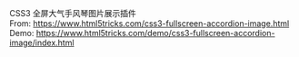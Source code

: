 CSS3 全屏大气手风琴图片展示插件  
From: https://www.html5tricks.com/css3-fullscreen-accordion-image.html  
Demo: https://www.html5tricks.com/demo/css3-fullscreen-accordion-image/index.html
